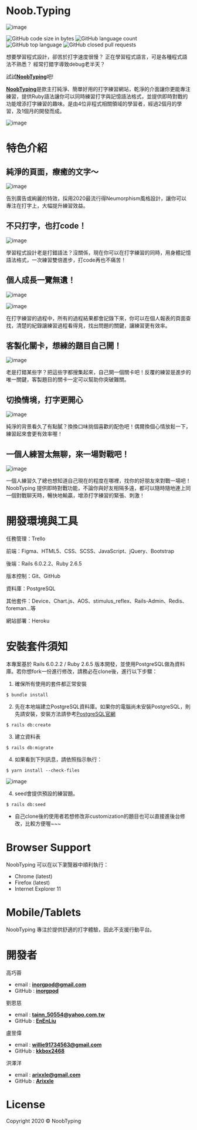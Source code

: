 # Noob.Typing 
![image](https://i.imgur.com/9HVS8NS.png=500x)

![GitHub code size in bytes](https://img.shields.io/github/languages/code-size/kkbox2468/TypingPractice-2.0.0) ![GitHub language count](https://img.shields.io/github/languages/count/kkbox2468/TypingPractice-2.0.0) ![GitHub top language](https://img.shields.io/github/languages/top/kkbox2468/TypingPractice-2.0.0) ![GitHub closed pull requests](https://img.shields.io/github/issues-pr-closed-raw/kkbox2468/TypingPractice-2.0.0)

想要學習程式設計，卻苦於打字速度很慢？
正在學習程式語言，可是各種程式語法不熟悉？
經常打錯字導致debug老半天？

試試[**NoobTyping**](https://www.noobtyping.com/)吧!

[**NoobTyping**](https://www.noobtyping.com/)是款主打純淨、簡單好用的打字練習網站，乾淨的介面讓你更能專注練習，提供Ruby語法讓你可以同時練習打字與記憶語法格式，並提供即時對戰的功能增添打字練習的趣味。是由4位非程式相關領域的學習者，經過2個月的學習，及1個月的開發而成。

![image](https://i.imgur.com/XeYgfxX.gif=500x)

# 特色介紹
## 純淨的頁面，療癒的文字～
![image](https://i.imgur.com/kDY2TAj.gif=500x)

告別廣告或絢麗的特效，採用2020最流行得Neumorphism風格設計，讓你可以專注在打字上，大幅提升練習效益。

## 不只打字，也打code！
![image](https://i.imgur.com/Gg26TUw.jpg=500x)

學習程式設計老是打錯語法？沒關係，現在你可以在打字練習的同時，用身體記憶語法格式，一次練習雙倍進步，打code再也不痛苦！

## 個人成長一覽無遺！
![image](https://i.imgur.com/2kpnz3b.jpg=500x)

![image](https://i.imgur.com/ffAY7ZN.jpg=500x)

在打字練習的過程中，所有的過程結果都會記錄下來，你可以在個人報表的頁面查找，清楚的紀錄讓練習過程看得見，找出問題的關鍵，讓練習更有效率。

## 客製化關卡，想練的題目自己開！
![image](https://i.imgur.com/Kn1xyHE.gif=500x)

老是打錯某些字？把這些字都搜集起來，自己開一個關卡吧！反覆的練習是進步的唯一關鍵，客製題目的關卡一定可以幫助你突破難關。

## 切換情境，打字更開心
![image](https://i.imgur.com/CxBRMJH.gif=500x)

純淨的背景看久了有點膩？換換口味挑個喜歡的配色吧！偶爾換個心情放鬆一下，練習起來會更有效率喔！

## 一個人練習太無聊，來一場對戰吧！
![image](https://i.imgur.com/Xqe4vXS.gif=500x)

一個人練習久了總也想知道自己現在的程度在哪裡，找你的好朋友來對戰一場吧！NoobTyping 提供即時對戰功能，不論你與好友相隔多遠，都可以隨時隨地連上同一個對戰聊天時，暢快地輸贏，增添打字練習的緊張、刺激！

# 開發環境與工具
任務管理：Trello

前端：Figma、HTML5、CSS、SCSS、JavaScript、jQuery、Bootstrap

後端：Rails 6.0.2.2、Ruby 2.6.5

版本控制：Git、GitHub

資料庫：PostgreSQL

其他套件：Device、Chart.js、AOS、stimulus_reflex、Rails-Admin、Redis、foreman...等


網站部署：Heroku

# 安裝套件須知

本專案基於 Rails 6.0.2.2 / Ruby 2.6.5 版本開發，並使用PostgreSQL做為資料庫。若你想fork一份進行修改，請務必在clone後，進行以下步驟：

1. 確保所有使用的套件都正常安裝
```
$ bundle install
```

2. 先在本地端建立PostgreSQL資料庫。如果你的電腦尚未安裝PostgreSQL，則先請安裝，安裝方法請參考[PostgreSQL官網](https://www.postgresql.org/)
```
$ rails db:create
```

3. 建立資料表
```
$ rails db:migrate
```
4. 如果看到下列訊息，請依照指示執行：
```
$ yarn install --check-files
```

![image](https://i.imgur.com/sKZHG2T.png)


4. seed會提供預設的練習題。
```
$ rails db:seed
```
- 自己clone後的使用者若想修改非customization的題目也可以直接進後台修改，比較方便喔~~~

# Browser Support
NoobTyping 可以在以下瀏覽器中順利執行：

- Chrome (latest)
- Firefox (latest)
- Internet Explorer 11

# Mobile/Tablets
NoobTyping 專注於提供舒適的打字體驗，因此不支援行動平台。

# 開發者
高巧蓉
- email : **inorgpod@gmail.com**
- GitHub : [**inorgpod**](https://github.com/inorgpod)

劉恩慈
- email : **tainn_50554@yahoo.com.tw**
- GitHub : [**EnEnLiu**](https://github.com/EnEnLiu)

盧昱偉
- email : **willie91734563@gmail.com**
- GitHub : [**kkbox2468**](https://github.com/kkbox2468)

洪澤洋
- email : **arixxle@gmail.com**
- GitHub : [**Arixxle**](https://github.com/Arixxle)

# License
Copyright 2020 © NoobTyping